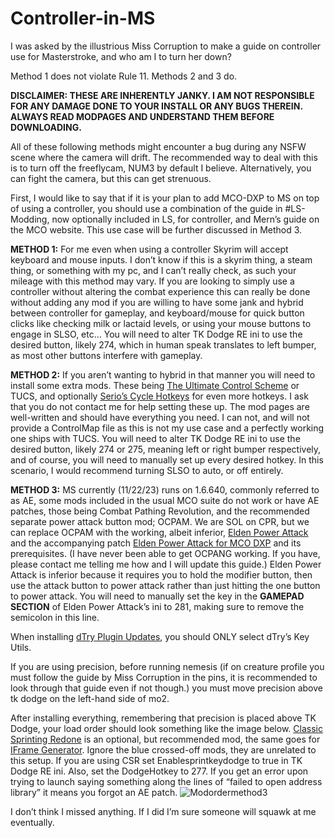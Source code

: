 # Controller-in-MS
I was asked by the illustrious Miss Corruption to make a guide on controller use for Masterstroke, and who am I to turn her down?

Method 1 does not violate Rule 11. Methods 2 and 3 do.

**DISCLAIMER: THESE ARE INHERENTLY JANKY. I AM NOT RESPONSIBLE FOR ANY DAMAGE DONE TO YOUR INSTALL OR ANY BUGS THEREIN. ALWAYS READ MODPAGES AND UNDERSTAND THEM BEFORE DOWNLOADING.**

All of these following methods might encounter a bug during any NSFW scene where the camera will drift. The recommended way to deal with this is to turn off the freeflycam, NUM3 by default I believe. Alternatively, you can fight the camera, but this can get strenuous.

First, I would like to say that if it is your plan to add MCO-DXP to MS on top of using a controller, you should use a combination of the guide in #LS-Modding, now optionally included in LS, for controller, and Mern’s guide on the MCO website. This use case will be further discussed in Method 3. 

**METHOD 1:** For me even when using a controller Skyrim will accept keyboard and mouse inputs. I don’t know if this is a skyrim thing, a steam thing, or something with my pc, and I can’t really check, as such your mileage with this method may vary. If you are looking to simply use a controller without altering the combat experience this can really be done without adding any mod if you are willing to have some jank and hybrid between controller for gameplay, and keyboard/mouse for quick button clicks like checking milk or lactaid levels, or using your mouse buttons to engage in SLSO, etc… You will need to alter TK Dodge RE ini to use the desired button, likely 274, which in human speak translates to left bumper, as most other buttons interfere with gameplay.

**METHOD 2:** If you aren’t wanting to hybrid in that manner you will need to install some extra mods. These being [The Ultimate Control Scheme](https://www.nexusmods.com/skyrimspecialedition/mods/29381) or TUCS, and optionally [Serio’s Cycle Hotkeys](https://www.nexusmods.com/skyrimspecialedition/mods/27184) for even more hotkeys. I ask that you do not contact me for help setting these up. The mod pages are well-written and should have everything you need. I can not, and will not provide a ControlMap file as this is not my use case and a perfectly working one ships with TUCS. You will need to alter TK Dodge RE ini to use the desired button, likely 274 or 275, meaning left or right bumper respectively, and of course, you will need to manually set up every desired hotkey. In this scenario, I would recommend turning SLSO to auto, or off entirely.

**METHOD 3:** MS currently (11/22/23) runs on 1.6.640, commonly referred to as AE, some mods included in the usual MCO suite do not work or have AE patches, those being Combat Pathing Revolution, and the recommended separate power attack button mod; OCPAM. We are SOL on CPR, but we can replace OCPAM with the working, albeit inferior, [Elden Power Attack](https://www.nexusmods.com/skyrimspecialedition/mods/66711) and the accompanying patch [Elden Power Attack for MCO DXP](https://www.nexusmods.com/skyrimspecialedition/mods/84378) and its prerequisites. (I have never been able to get OCPANG working. If you have, please contact me telling me how and I will update this guide.) Elden Power Attack is inferior because it requires you to hold the modifier button, then use the attack button to power attack rather than just hitting the one button to power attack. You will need to manually set the key in the **GAMEPAD SECTION** of Elden Power Attack’s ini to 281, making sure to remove the semicolon in this line. 

When installing [dTry Plugin Updates](https://www.nexusmods.com/skyrimspecialedition/mods/85740), you should ONLY select dTry’s Key Utils.

If you are using precision, before running nemesis (if on creature profile you must follow the guide by Miss Corruption in the pins, it is recommended to look through that guide even if not though.) you must move precision above tk dodge on the left-hand side of mo2. 

After installing everything, remembering that precision is placed above TK Dodge, your load order should look something like the image below. [Classic Sprinting Redone](https://www.nexusmods.com/skyrimspecialedition/mods/20166) is an optional, but recommended mod, the same goes for [IFrame Generator](https://www.nexusmods.com/skyrimspecialedition/mods/82737?tab=description). Ignore the blue crossed-off mods, they are unrelated to this setup. If you are using CSR set Enablesprintkeydodge to true in TK Dodge RE ini. Also, set the DodgeHotkey to 277. If you get an error upon trying to launch saying something along the lines of “failed to open address library” it means you forgot an AE patch. 
![Modordermethod3](https://github.com/Turtman69/Controller-in-MS/assets/151793140/65d9b566-0b1c-4c47-932c-ea2366605815)


I don’t think I missed anything. If I did I’m sure someone will squawk at me eventually.




